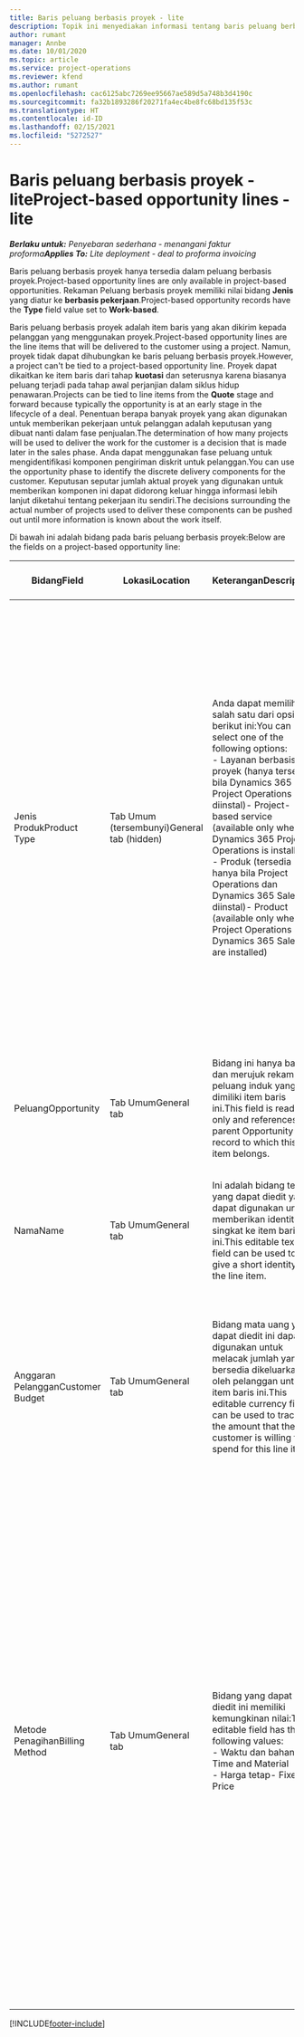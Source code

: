 ```yaml
---
title: Baris peluang berbasis proyek - lite
description: Topik ini menyediakan informasi tentang baris peluang berbasis proyek. (Pro)
author: rumant
manager: Annbe
ms.date: 10/01/2020
ms.topic: article
ms.service: project-operations
ms.reviewer: kfend
ms.author: rumant
ms.openlocfilehash: cac6125abc7269ee95667ae589d5a748b3d4190c
ms.sourcegitcommit: fa32b1893286f20271fa4ec4be8fc68bd135f53c
ms.translationtype: HT
ms.contentlocale: id-ID
ms.lasthandoff: 02/15/2021
ms.locfileid: "5272527"
---
```

# <a name="project-based-opportunity-lines---lite"></a><span data-ttu-id="7cbd2-104">Baris peluang berbasis proyek - lite</span><span class="sxs-lookup"><span data-stu-id="7cbd2-104">Project-based opportunity lines - lite</span></span>

<span data-ttu-id="7cbd2-105">_**Berlaku untuk:** Penyebaran sederhana - menangani faktur proforma_</span><span class="sxs-lookup"><span data-stu-id="7cbd2-105">_**Applies To:** Lite deployment - deal to proforma invoicing_</span></span>

<span data-ttu-id="7cbd2-106">Baris peluang berbasis proyek hanya tersedia dalam peluang berbasis proyek.</span><span class="sxs-lookup"><span data-stu-id="7cbd2-106">Project-based opportunity lines are only available in project-based opportunities.</span></span> <span data-ttu-id="7cbd2-107">Rekaman Peluang berbasis proyek memiliki nilai bidang **Jenis** yang diatur ke **berbasis pekerjaan**.</span><span class="sxs-lookup"><span data-stu-id="7cbd2-107">Project-based opportunity records have the **Type** field value set to **Work-based**.</span></span>

<span data-ttu-id="7cbd2-108">Baris peluang berbasis proyek adalah item baris yang akan dikirim kepada pelanggan yang menggunakan proyek.</span><span class="sxs-lookup"><span data-stu-id="7cbd2-108">Project-based opportunity lines are the line items that will be delivered to the customer using a project.</span></span> <span data-ttu-id="7cbd2-109">Namun, proyek tidak dapat dihubungkan ke baris peluang berbasis proyek.</span><span class="sxs-lookup"><span data-stu-id="7cbd2-109">However, a project can't be tied to a project-based opportunity line.</span></span> <span data-ttu-id="7cbd2-110">Proyek dapat dikaitkan ke item baris dari tahap **kuotasi** dan seterusnya karena biasanya peluang terjadi pada tahap awal perjanjian dalam siklus hidup penawaran.</span><span class="sxs-lookup"><span data-stu-id="7cbd2-110">Projects can be tied to line items from the **Quote** stage and forward because typically the opportunity is at an early stage in the lifecycle of a deal.</span></span> <span data-ttu-id="7cbd2-111">Penentuan berapa banyak proyek yang akan digunakan untuk memberikan pekerjaan untuk pelanggan adalah keputusan yang dibuat nanti dalam fase penjualan.</span><span class="sxs-lookup"><span data-stu-id="7cbd2-111">The determination of how many projects will be used to deliver the work for the customer is a decision that is made later in the sales phase.</span></span> <span data-ttu-id="7cbd2-112">Anda dapat menggunakan fase peluang untuk mengidentifikasi komponen pengiriman diskrit untuk pelanggan.</span><span class="sxs-lookup"><span data-stu-id="7cbd2-112">You can use the opportunity phase to identify the discrete delivery components for the customer.</span></span> <span data-ttu-id="7cbd2-113">Keputusan seputar jumlah aktual proyek yang digunakan untuk memberikan komponen ini dapat didorong keluar hingga informasi lebih lanjut diketahui tentang pekerjaan itu sendiri.</span><span class="sxs-lookup"><span data-stu-id="7cbd2-113">The decisions surrounding the actual number of projects used to deliver these components can be pushed out until more information is known about the work itself.</span></span>

<span data-ttu-id="7cbd2-114">Di bawah ini adalah bidang pada baris peluang berbasis proyek:</span><span class="sxs-lookup"><span data-stu-id="7cbd2-114">Below are the fields on a project-based opportunity line:</span></span>

| <span data-ttu-id="7cbd2-115">**Bidang**</span><span class="sxs-lookup"><span data-stu-id="7cbd2-115">**Field**</span></span> | <span data-ttu-id="7cbd2-116">**Lokasi**</span><span class="sxs-lookup"><span data-stu-id="7cbd2-116">**Location**</span></span> | <span data-ttu-id="7cbd2-117">**Keterangan**</span><span class="sxs-lookup"><span data-stu-id="7cbd2-117">**Description**</span></span> | <span data-ttu-id="7cbd2-118">**Dampak hilir**</span><span class="sxs-lookup"><span data-stu-id="7cbd2-118">**Downstream impact**</span></span> |
| --- | --- | --- | --- |
| <span data-ttu-id="7cbd2-119">Jenis Produk</span><span class="sxs-lookup"><span data-stu-id="7cbd2-119">Product Type</span></span> | <span data-ttu-id="7cbd2-120">Tab Umum (tersembunyi)</span><span class="sxs-lookup"><span data-stu-id="7cbd2-120">General tab (hidden)</span></span> | <span data-ttu-id="7cbd2-121">Anda dapat memilih salah satu dari opsi berikut ini:</span><span class="sxs-lookup"><span data-stu-id="7cbd2-121">You can select one of the following options:</span></span></br><span data-ttu-id="7cbd2-122">- Layanan berbasis proyek (hanya tersedia bila Dynamics 365 Project Operations diinstal)</span><span class="sxs-lookup"><span data-stu-id="7cbd2-122">- Project-based service (available only when Dynamics 365 Project Operations is installed)</span></span></br><span data-ttu-id="7cbd2-123">- Produk (tersedia hanya bila Project Operations dan Dynamics 365 Sales diinstal)</span><span class="sxs-lookup"><span data-stu-id="7cbd2-123">- Product (available only when Project Operations and Dynamics 365 Sales are installed)</span></span> | <span data-ttu-id="7cbd2-124">Nilai bidang ini diatur ke **layanan berbasis proyek** saat Anda membuat baris peluang berbasis proyek dari kisi baris berbasis proyek pada peluang.</span><span class="sxs-lookup"><span data-stu-id="7cbd2-124">The value of this field is set to **Project-based service** when you create a project-based opportunity line from the project-based lines grid on the Opportunity.</span></span> <br> <span data-ttu-id="7cbd2-125">Jika Anda mengubah atau mengganti nilai ini, fungsi proyek tidak akan diaktifkan pada item baris berbasis proyek.</span><span class="sxs-lookup"><span data-stu-id="7cbd2-125">If you change or override this value, the project functionality won't be enabled on your project-based line items.</span></span> |
| <span data-ttu-id="7cbd2-126">Peluang</span><span class="sxs-lookup"><span data-stu-id="7cbd2-126">Opportunity</span></span> | <span data-ttu-id="7cbd2-127">Tab Umum</span><span class="sxs-lookup"><span data-stu-id="7cbd2-127">General tab</span></span> | <span data-ttu-id="7cbd2-128">Bidang ini hanya baca dan merujuk rekaman peluang induk yang dimiliki item baris ini.</span><span class="sxs-lookup"><span data-stu-id="7cbd2-128">This field is read-only and references parent Opportunity record to which this line item belongs.</span></span> | <span data-ttu-id="7cbd2-129">Tidak ada dampak hilir dari bidang ini.</span><span class="sxs-lookup"><span data-stu-id="7cbd2-129">There is no downstream impact from this field.</span></span> |
| <span data-ttu-id="7cbd2-130">Nama</span><span class="sxs-lookup"><span data-stu-id="7cbd2-130">Name</span></span> | <span data-ttu-id="7cbd2-131">Tab Umum</span><span class="sxs-lookup"><span data-stu-id="7cbd2-131">General tab</span></span> | <span data-ttu-id="7cbd2-132">Ini adalah bidang teks yang dapat diedit yang dapat digunakan untuk memberikan identitas singkat ke item baris ini.</span><span class="sxs-lookup"><span data-stu-id="7cbd2-132">This editable text field can be used to give a short identity to the line item.</span></span> | <span data-ttu-id="7cbd2-133">Nilai ini dibawa ke baris kuotasi saat Anda membuat kuotasi dari peluang ini.</span><span class="sxs-lookup"><span data-stu-id="7cbd2-133">This value is carried over to the quote line when you create a quote from this opportunity.</span></span> |
| <span data-ttu-id="7cbd2-134">Anggaran Pelanggan</span><span class="sxs-lookup"><span data-stu-id="7cbd2-134">Customer Budget</span></span> | <span data-ttu-id="7cbd2-135">Tab Umum</span><span class="sxs-lookup"><span data-stu-id="7cbd2-135">General tab</span></span> | <span data-ttu-id="7cbd2-136">Bidang mata uang yang dapat diedit ini dapat digunakan untuk melacak jumlah yang bersedia dikeluarkan oleh pelanggan untuk item baris ini.</span><span class="sxs-lookup"><span data-stu-id="7cbd2-136">This editable currency field can be used to track the amount that the customer is willing to spend for this line item.</span></span> | <span data-ttu-id="7cbd2-137">Nilai ini dibawa ke bidang terkait di baris kuotasi saat Anda membuat kuotasi dari peluang ini.</span><span class="sxs-lookup"><span data-stu-id="7cbd2-137">This value is carried over to the corresponding field on the quote line when you create a quote from this opportunity.</span></span> |
| <span data-ttu-id="7cbd2-138">Metode Penagihan</span><span class="sxs-lookup"><span data-stu-id="7cbd2-138">Billing Method</span></span> | <span data-ttu-id="7cbd2-139">Tab Umum</span><span class="sxs-lookup"><span data-stu-id="7cbd2-139">General tab</span></span> | <span data-ttu-id="7cbd2-140">Bidang yang dapat diedit ini memiliki kemungkinan nilai:</span><span class="sxs-lookup"><span data-stu-id="7cbd2-140">This editable field has the following values:</span></span></br><span data-ttu-id="7cbd2-141">- Waktu dan bahan</span><span class="sxs-lookup"><span data-stu-id="7cbd2-141">- Time and Material</span></span></br><span data-ttu-id="7cbd2-142">- Harga tetap</span><span class="sxs-lookup"><span data-stu-id="7cbd2-142">- Fixed Price</span></span> | <span data-ttu-id="7cbd2-143">Nilai ini dibawa ke bidang terkait di baris kuotasi saat Anda membuat kuotasi dari peluang ini.</span><span class="sxs-lookup"><span data-stu-id="7cbd2-143">This value is carried over to the corresponding field on the quote line when you create a quote from this opportunity.</span></span> <span data-ttu-id="7cbd2-144">Setelah baris kuotasi dibuat, bidang akan dikunci dan tidak dapat diubah.</span><span class="sxs-lookup"><span data-stu-id="7cbd2-144">After the quote line is created, the field is locked and can't be changed.</span></span> <span data-ttu-id="7cbd2-145">Tetapkan nilai bidang ini seakurat mungkin.</span><span class="sxs-lookup"><span data-stu-id="7cbd2-145">Assign this field value as accurately as possible.</span></span> <span data-ttu-id="7cbd2-146">Jika Anda perlu mengubah nilai bidang ini pada baris kuotasi, Hapus dan buat ulang baris kuotasi.</span><span class="sxs-lookup"><span data-stu-id="7cbd2-146">If you need to change the value of this field on the quote line, delete and re-create the quote line.</span></span> |


[!INCLUDE[footer-include](../../includes/footer-banner.md)]